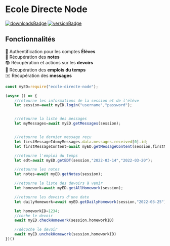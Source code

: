 # Ecole Directe Node
[![downloadsBadge](https://img.shields.io/npm/dt/ecole-directe-node?style=for-the-badge)](https://npmjs.com/ecole-directe-node)
[![versionBadge](https://img.shields.io/npm/v/ecole-directe-node?style=for-the-badge)](https://npmjs.com/ecole-directe-node)
## Fonctionnalités

🔐 Authentification pour les comptes **Élèves**  
📑 Récupération des **notes**  
📚 Récupération et actions sur les **devoirs**  
📅 Récupération des **emplois du temps**  
✉️ Récupération des **messages**  

```js
const myED=require("ecole-directe-node");

(async () => {
    //retourne les informations de la session et de l'élève
    let session=await myED.login("username","password");


    //retourne la liste des messages
    let myMessages=await myED.getMessages(session);


    //retourne le dernier message reçu
    let firstMessageId=myMessages.data.messages.received[0].id;
    let firstMessageContent=await myED.getMessageContent(session,firstMessageId);

    //retourne l'emploi du temps
    let edt=await myED.getEDT(session,"2022-03-14","2022-03-20");

    //retourne les notes
    let notes=await myED.getNotes(session);

    //retourne la liste des devoirs à venir
    let homework=await myED.getAllHomework(session);

    //retourne les devoirs d'une date
    let dailyHomework=await myED.getDailyHomework(session,"2022-03-25")

    let homeworkID=1234;
    //coche le devoir
    await myED.checkHomework(session,homeworkID)

    //décoche le devoir
    await myED.unchekHomework(session,homeworkID)
})()


```